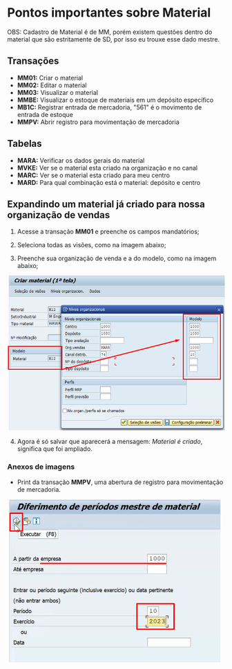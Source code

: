 # Pontos importantes sobre Material

OBS: Cadastro de Material é de MM, porém existem questões dentro do material que são estritamente de SD, por isso eu trouxe esse dado mestre.


## Transações

- **MM01:** Criar o material
- **MM02:** Editar o material 
- **MM03:** Visualizar o material
- **MMBE:** Visualizar o estoque de materiais em um depósito específico
- **MB1C:** Registrar entrada de mercadoria, "561" é o movimento de entrada de estoque
- **MMPV:** Abrir registro para movimentação de mercadoria


## Tabelas

- **MARA:** Verificar os dados gerais do material
- **MVKE:** Ver se o material esta criado na organização e no canal
- **MARC:** Ver se o material esta criado para meu centro 
- **MARD:** Para qual combinação está o material: depósito e centro


## Expandindo um material já criado para nossa organização de vendas

1. Acesse a transação **MM01** e preenche os campos mandatórios;   

2. Seleciona todas as visões, como na imagem abaixo;     

3. Preenche sua organização de venda e a do modelo, como na imagem abaixo;   

![modelo](image-4.png)   

4. Agora é só salvar que aparecerá a mensagem: *Material é criado*, significa que foi ampliado.


### Anexos de imagens


- Print da transação **MMPV**, uma abertura de registro para movimentação de mercadoria.   

![abertura de registro](image-7.png)